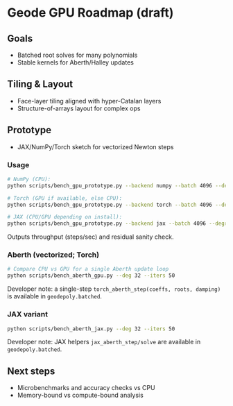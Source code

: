 # Geode GPU Roadmap (draft)

## Goals
- Batched root solves for many polynomials
- Stable kernels for Aberth/Halley updates

## Tiling & Layout
- Face-layer tiling aligned with hyper-Catalan layers
- Structure-of-arrays layout for complex ops

## Prototype
- JAX/NumPy/Torch sketch for vectorized Newton steps

### Usage

```bash
# NumPy (CPU):
python scripts/bench_gpu_prototype.py --backend numpy --batch 4096 --degree 16 --steps 50

# Torch (GPU if available, else CPU):
python scripts/bench_gpu_prototype.py --backend torch --batch 4096 --degree 16 --steps 50 --device cuda

# JAX (CPU/GPU depending on install):
python scripts/bench_gpu_prototype.py --backend jax --batch 4096 --degree 16 --steps 50
```

Outputs throughput (steps/sec) and residual sanity check.

### Aberth (vectorized; Torch)

```bash
# Compare CPU vs GPU for a single Aberth update loop
python scripts/bench_aberth_gpu.py --deg 32 --iters 50
```

Developer note: a single-step `torch_aberth_step(coeffs, roots, damping)` is available in `geodepoly.batched`.

### JAX variant

```bash
python scripts/bench_aberth_jax.py --deg 32 --iters 50
```

Developer note: JAX helpers `jax_aberth_step/solve` are available in `geodepoly.batched`.

## Next steps
- Microbenchmarks and accuracy checks vs CPU
- Memory-bound vs compute-bound analysis
